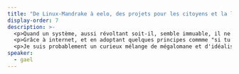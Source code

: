 ```yaml
---
title: "De Linux-Mandrake à eelo, des projets pour les citoyens et la liberté"
display-order: 7
description: >-
  <p>Quand un système, aussi révoltant soit-il, semble immuable, il ne faut croire en David contre Goliath, il faut éviter de se poser trop de question et aller à l'essentiel : quel est le point qui fait mal quand on le touche, y a t-il une solution possible, et comment vais-je trouver des gens pour supporter le projet.</p>
  <p>Grâce à internet, et en adoptant quelques principes commme "si tu ne peux pas ouvrir la grande porte, passe par la porte de derrière" ou "si tu ne peux pas gagner à ce jeu, changes-en les règles", on peut faire des choses intéressantes et faire bouger les lignes.</p>
  <p>Je suis probablement un curieux mélange de mégalomane et d'idéaliste, mais ces projets m'aident à donner un sens à ma vie. Et je pense que l'accomplissement est une quête plus intéressante que celle du bonheur niais.</p>
speaker:
  - gael
---
```

